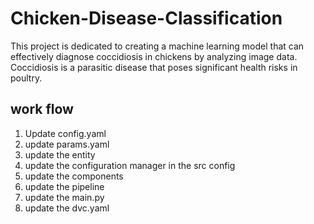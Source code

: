 # Chicken-Disease-Classification
This project is dedicated to creating a machine learning model that can effectively diagnose coccidiosis in chickens by analyzing image data. Coccidiosis is a parasitic disease that poses significant health risks in poultry.


## work flow
1. Update config.yaml
2. update params.yaml
3. update the entity
4. update the configuration manager in the src config
5. update the components
6. update the pipeline
7. update the main.py
8. update the dvc.yaml